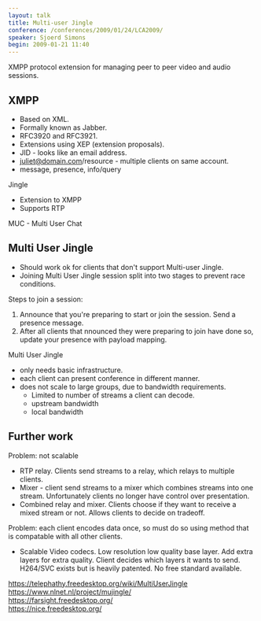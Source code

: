 ```yaml
---
layout: talk
title: Multi-user Jingle
conference: /conferences/2009/01/24/LCA2009/
speaker: Sjoerd Simons
begin: 2009-01-21 11:40
---
```

XMPP protocol extension for managing peer to peer video and audio sessions.

## XMPP

* Based on XML.
* Formally known as Jabber.
* RFC3920 and RFC3921.
* Extensions using XEP (extension proposals).
* JID - looks like an email address.
* juliet@domain.com/resource - multiple clients on same account.
* message, presence, info/query

Jingle

* Extension to XMPP
* Supports RTP

MUC - Multi User Chat

## Multi User Jingle

* Should work ok for clients that don't support Multi-user Jingle.
* Joining Multi User Jingle session split into two stages to prevent race conditions.

Steps to join a session:

1. Announce that you're preparing to start or join the session. Send a presence
message.
2. After all clients that nnounced they were preparing to join have done so,
update your presence with payload mapping.

Multi User Jingle

* only needs basic infrastructure.
* each client can present conference in different manner.
* does not scale to large groups, due to bandwidth requirements.
  * Limited to number of streams a client can decode.
  * upstream bandwidth
  * local bandwidth

## Further work

Problem: not scalable

* RTP relay. Clients send streams to a relay, which relays to multiple clients.
* Mixer - client send streams to a mixer which combines streams into one
stream. Unfortunately clients no longer have control over presentation.
* Combined relay and mixer. Clients choose if they want to receive a mixed stream
or not. Allows clients to decide on tradeoff.

Problem: each client encodes data once, so must do so using method that is
compatable with all other clients.

* Scalable Video codecs. Low resolution low quality base layer. Add extra
layers for extra quality. Client decides which layers it wants to send.
H264/SVC exists but is heavily patented. No free standard available.

<https://telephathy.freedesktop.org/wiki/MultiUserJingle>  
<https://www.nlnet.nl/project/mujingle/>  
<https://farsight.freedesktop.org/>  
<https://nice.freedesktop.org/>
